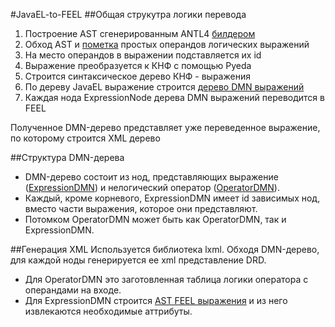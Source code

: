 #JavaEL-to-FEEL
##Общая струкутра логики перевода
1. Построение AST сгенерированным ANTL4 [билдером]()
2. Обход AST и [пометка]() простых операндов логических выражений
3. На место операндов в выражении подставляется их id
4. Выражение преобразуется к КНФ с помощью Pyeda
5. Строится синтаксическое дерево КНФ - выражения
6. По дереву JavaEL выражение строится [дерево DMN выражений]()
7. Каждая нода ExpressionNode дерева DMN выражений переводится в FEEL

Полученное DMN-дерево представляет уже переведенное выражение,
по которому строится XML дерево

##Структура DMN-дерева
* DMN-дерево состоит из нод, представляющих выражение ([ExpressionDMN]())
и нелогический оператор ([OperatorDMN]()).
* Каждый, кроме корневого, ExpressionDMN имеет id зависимых нод, вместо части выражения, которое они представляют. 
* Потомком OperatorDMN может быть как OperatorDMN, так и ExpressionDMN.

##Генерация XML
Используется библиотека lxml. Обходя DMN-дерево, для каждой ноды генерируется ee xml представление DRD.
* Для OperatorDMN это заготовленная таблица логики оператора с операндами на входе.
* Для ExpressionDMN строится [AST FEEL выражения]() и из него извлекаются необходимые аттрибуты.